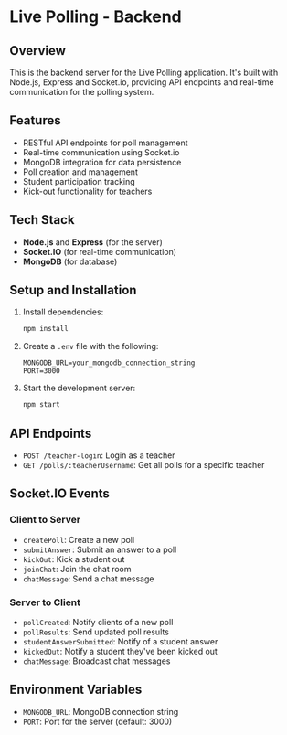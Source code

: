 # Live Polling - Backend

## Overview

This is the backend server for the Live Polling application. It's built with Node.js, Express and Socket.io, providing API endpoints and real-time communication for the polling system.

## Features

- RESTful API endpoints for poll management
- Real-time communication using Socket.io
- MongoDB integration for data persistence
- Poll creation and management
- Student participation tracking
- Kick-out functionality for teachers

## Tech Stack

- **Node.js** and **Express** (for the server)
- **Socket.IO** (for real-time communication)
- **MongoDB** (for database)

## Setup and Installation

1. Install dependencies:

   ```bash
   npm install
   ```

2. Create a `.env` file with the following:

   ```
   MONGODB_URL=your_mongodb_connection_string
   PORT=3000
   ```

3. Start the development server:
   ```bash
   npm start
   ```

## API Endpoints

- `POST /teacher-login`: Login as a teacher
- `GET /polls/:teacherUsername`: Get all polls for a specific teacher

## Socket.IO Events

### Client to Server

- `createPoll`: Create a new poll
- `submitAnswer`: Submit an answer to a poll
- `kickOut`: Kick a student out
- `joinChat`: Join the chat room
- `chatMessage`: Send a chat message

### Server to Client

- `pollCreated`: Notify clients of a new poll
- `pollResults`: Send updated poll results
- `studentAnswerSubmitted`: Notify of a student answer
- `kickedOut`: Notify a student they've been kicked out
- `chatMessage`: Broadcast chat messages

## Environment Variables

- `MONGODB_URL`: MongoDB connection string
- `PORT`: Port for the server (default: 3000)
